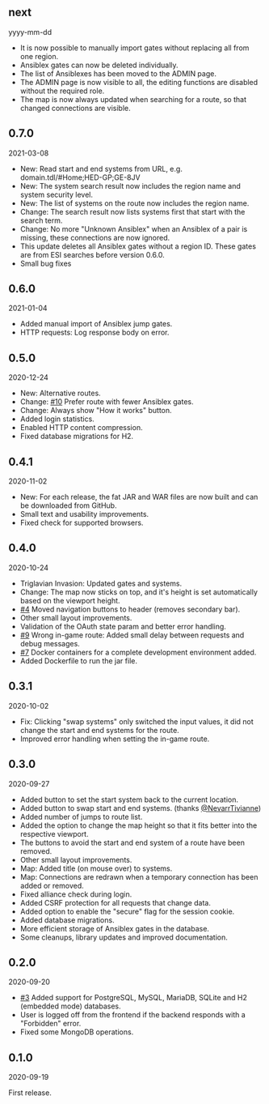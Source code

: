 
## next

yyyy-mm-dd

- It is now possible to manually import gates without replacing all from one region.
- Ansiblex gates can now be deleted individually.
- The list of Ansiblexes has been moved to the ADMIN page.
- The ADMIN page is now visible to all, the editing functions are disabled without the required role.
- The map is now always updated when searching for a route, so that changed connections are visible.

## 0.7.0

2021-03-08

- New: Read start and end systems from URL, e.g. domain.tdl/#Home;HED-GP;GE-8JV
- New: The system search result now includes the region name and system security level.
- New: The list of systems on the route now includes the region name.
- Change: The search result now lists systems first that start with the search term.
- Change: No more "Unknown Ansiblex" when an Ansiblex of a pair is missing, these connections are now ignored.
- This update deletes all Ansiblex gates without a region ID. These gates are from ESI searches before version 0.6.0.
- Small bug fixes

## 0.6.0

2021-01-04

- Added manual import of Ansiblex jump gates.
- HTTP requests: Log response body on error.

## 0.5.0

2020-12-24

- New: Alternative routes.
- Change: [#10][i10] Prefer route with fewer Ansiblex gates.
- Change: Always show "How it works" button.
- Added login statistics.
- Enabled HTTP content compression.
- Fixed database migrations for H2.

[i10]: https://github.com/tkhamez/eve-route/issues/10

## 0.4.1

2020-11-02

- New: For each release, the fat JAR and WAR files are now built and can be downloaded from GitHub.
- Small text and usability improvements.
- Fixed check for supported browsers.

## 0.4.0

2020-10-24

- Triglavian Invasion: Updated gates and systems.
- Change: The map now sticks on top, and it's height is set automatically based on the viewport height.
- [#4][i4] Moved navigation buttons to header (removes secondary bar).
- Other small layout improvements.
- Validation of the OAuth state param and better error handling.
- [#9][i9] Wrong in-game route: Added small delay between requests and debug messages.
- [#7][i7] Docker containers for a complete development environment added.
- Added Dockerfile to run the jar file.

[i9]: https://github.com/tkhamez/eve-route/issues/9
[i7]: https://github.com/tkhamez/eve-route/issues/7
[i4]: https://github.com/tkhamez/eve-route/issues/4

## 0.3.1

2020-10-02

- Fix: Clicking "swap systems" only switched the input values, it did not change the start and end systems
  for the route.
- Improved error handling when setting the in-game route.

## 0.3.0

2020-09-27

- Added button to set the start system back to the current location.
- Added button to swap start and end systems. (thanks [@NevarrTivianne](https://github.com/NevarrTivianne))
- Added number of jumps to route list.
- Added the option to change the map height so that it fits better into the respective viewport.
- The buttons to avoid the start and end system of a route have been removed.
- Other small layout improvements.
- Map: Added title (on mouse over) to systems.
- Map: Connections are redrawn when a temporary connection has been added or removed.
- Fixed alliance check during login.
- Added CSRF protection for all requests that change data.
- Added option to enable the "secure" flag for the session cookie.
- Added database migrations.
- More efficient storage of Ansiblex gates in the database.
- Some cleanups, library updates and improved documentation.

## 0.2.0

2020-09-20

- [#3][i3] Added support for PostgreSQL, MySQL, MariaDB, SQLite and H2 (embedded mode) databases.
- User is logged off from the frontend if the backend responds with a "Forbidden" error.
- Fixed some MongoDB operations.

[i3]: https://github.com/tkhamez/eve-route/issues/3

## 0.1.0

2020-09-19

First release.
